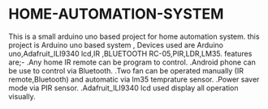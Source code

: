 # HOME-AUTOMATION-SYSTEM
This is a small arduino uno based project for home automation system. 
this project is Arduino uno based system ,
Devices used are Arduino uno,Adafruit_ILI9340 lcd,IR ,BLUETOOTH RC-05,PIR,LDR,LM35. 
features are;- 
.Any home IR remote can be program to control. 
.Android phone can be use to control via Bluetooth.
.Two fan can be operated manually (IR remote,Bluetooth) and automatic via lm35 temprature sensor. 
.Power saver mode via PIR sensor. 
.Adafruit_ILI9340 lcd used display all operation visually.
